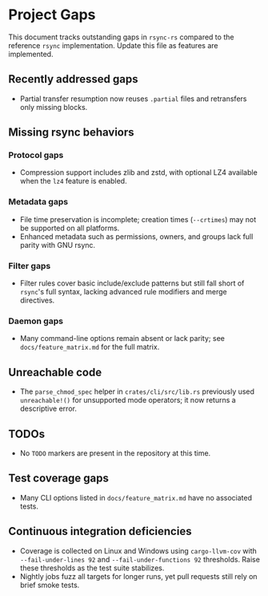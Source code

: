 # Project Gaps

This document tracks outstanding gaps in `rsync-rs` compared to the reference `rsync` implementation. Update this file as features are implemented.

## Recently addressed gaps
- Partial transfer resumption now reuses `.partial` files and retransfers only missing blocks.

## Missing rsync behaviors

### Protocol gaps
- Compression support includes zlib and zstd, with optional LZ4 available when the `lz4` feature is enabled.

### Metadata gaps
- File time preservation is incomplete; creation times (`--crtimes`) may not be supported on all platforms.
- Enhanced metadata such as permissions, owners, and groups lack full parity with GNU rsync.

### Filter gaps
- Filter rules cover basic include/exclude patterns but still fall short of `rsync`'s full syntax, lacking advanced rule modifiers and merge directives.

### Daemon gaps
- Many command-line options remain absent or lack parity; see `docs/feature_matrix.md` for the full matrix.

## Unreachable code
- The `parse_chmod_spec` helper in `crates/cli/src/lib.rs` previously used `unreachable!()` for unsupported mode operators; it now returns a descriptive error.

## TODOs
- No `TODO` markers are present in the repository at this time.

## Test coverage gaps
 - Many CLI options listed in `docs/feature_matrix.md` have no associated tests.

## Continuous integration deficiencies
- Coverage is collected on Linux and Windows using `cargo-llvm-cov` with `--fail-under-lines 92` and `--fail-under-functions 92` thresholds.
  Raise these thresholds as the test suite stabilizes.
- Nightly jobs fuzz all targets for longer runs, yet pull requests still rely on brief smoke tests.
